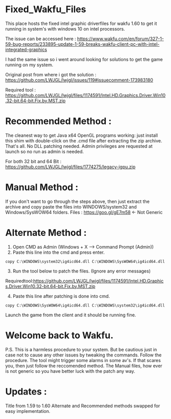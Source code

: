 # Fixed_Wakfu_Files
This place hosts the fixed intel graphic driverfiles for wakfu 1.60 to get it running in system's with windows 10 on intel processors. 

The issue can be accessed here : https://www.wakfu.com/en/forum/327-1-59-bug-reports/233895-update-1-59-breaks-wakfu-client-pc-with-intel-integrated-graphics

I had the same issue so i went  around looking for solutions to get the game running on my system.

Original post from where i got the solution : https://github.com/LWJGL/lwjgl/issues/119#issuecomment-173983180

Required tool : https://github.com/LWJGL/lwjgl/files/1174591/Intel.HD.Graphics.Driver.Win10.32-bit.64-bit.Fix.by.MST.zip

# Recommended Method :

The cleanest way to get Java x64 OpenGL programs working: just install this shim with double-click on the .cmd file after extracting the zip archive. That's all. No DLL patching needed. Admin privileges are requested at launch so no run as admin is needed.

For both 32 bit and 64 Bit : https://github.com/LWJGL/lwjgl/files/1774275/legacy-igpu.zip

# Manual Method :

If you don't want to go through the steps above, then just extract the archive and copy paste the files into WINDOWS/system32 and Windows/SysWOW64 folders.
Files : https://goo.gl/gE7m58 <- Not Generic

# Alternate Method :

1. Open CMD as Admin (Windows + X --> Command Prompt (Admin))
2.  Paste this line into the cmd and press enter.

`copy C:\WINDOWS\system32\ig4icd64.dll C:\WINDOWS\SysWOW64\ig4icd64.dll`

3. Run the tool below to patch the files. (Ignore any error messages)

Requiredtool:https://github.com/LWJGL/lwjgl/files/1174591/Intel.HD.Graphics.Driver.Win10.32-bit.64-bit.Fix.by.MST.zip

4. Paste this line after patching is done into cmd.

`copy C:\WINDOWS\SysWOW64\ig4icd64.dll C:\WINDOWS\system32\ig4icd64.dll`

Launch the game from the client and it should be running fine. 

# Welcome back to Wakfu.

P.S. This is a harmless procedure to your system. But be cautious just in case not to cause any other issues by tweaking the commands. Follow the procedure.
The tool might trigger some alarms in some av's. If that scares you, then just follow the reccomended method.
The Manual files, how ever is not generic so you have better luck with the patch any way.

# Updates :
Title from 1.59 to 1.60
Alternate and Recommended methods swapped for easy implementation. 
